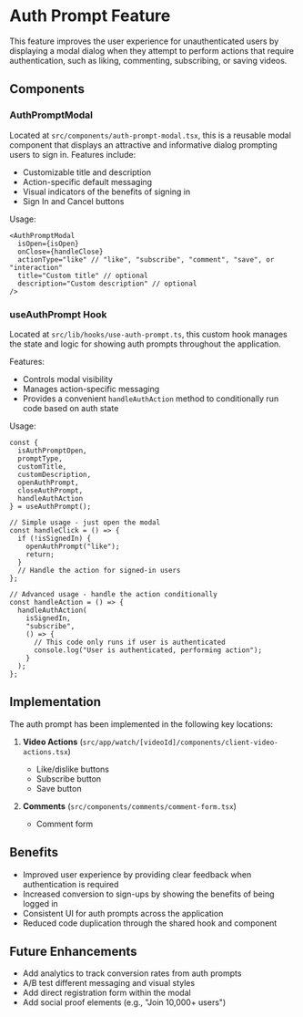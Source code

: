 # Auth Prompt Feature

This feature improves the user experience for unauthenticated users by displaying a modal dialog when they attempt to perform actions that require authentication, such as liking, commenting, subscribing, or saving videos.

## Components

### AuthPromptModal

Located at `src/components/auth-prompt-modal.tsx`, this is a reusable modal component that displays an attractive and informative dialog prompting users to sign in. Features include:

- Customizable title and description
- Action-specific default messaging
- Visual indicators of the benefits of signing in
- Sign In and Cancel buttons

Usage:
```tsx
<AuthPromptModal
  isOpen={isOpen}
  onClose={handleClose}
  actionType="like" // "like", "subscribe", "comment", "save", or "interaction"
  title="Custom title" // optional
  description="Custom description" // optional
/>
```

### useAuthPrompt Hook

Located at `src/lib/hooks/use-auth-prompt.ts`, this custom hook manages the state and logic for showing auth prompts throughout the application.

Features:
- Controls modal visibility
- Manages action-specific messaging
- Provides a convenient `handleAuthAction` method to conditionally run code based on auth state

Usage:
```tsx
const { 
  isAuthPromptOpen, 
  promptType, 
  customTitle, 
  customDescription, 
  openAuthPrompt, 
  closeAuthPrompt, 
  handleAuthAction 
} = useAuthPrompt();

// Simple usage - just open the modal
const handleClick = () => {
  if (!isSignedIn) {
    openAuthPrompt("like");
    return;
  }
  // Handle the action for signed-in users
};

// Advanced usage - handle the action conditionally
const handleAction = () => {
  handleAuthAction(
    isSignedIn, 
    "subscribe", 
    () => {
      // This code only runs if user is authenticated
      console.log("User is authenticated, performing action");
    }
  );
};
```

## Implementation

The auth prompt has been implemented in the following key locations:

1. **Video Actions** (`src/app/watch/[videoId]/components/client-video-actions.tsx`)
   - Like/dislike buttons
   - Subscribe button
   - Save button

2. **Comments** (`src/components/comments/comment-form.tsx`)
   - Comment form

## Benefits

- Improved user experience by providing clear feedback when authentication is required
- Increased conversion to sign-ups by showing the benefits of being logged in
- Consistent UI for auth prompts across the application
- Reduced code duplication through the shared hook and component

## Future Enhancements

- Add analytics to track conversion rates from auth prompts
- A/B test different messaging and visual styles
- Add direct registration form within the modal
- Add social proof elements (e.g., "Join 10,000+ users")
 